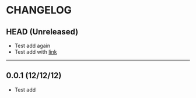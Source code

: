 CHANGELOG
=========

## HEAD (Unreleased)
* Test add again
* Test add with [link](http://heff.me)

---

## 0.0.1 (12/12/12)
* Test add

